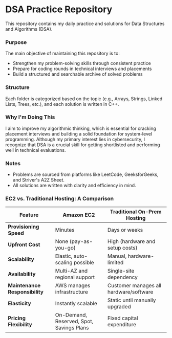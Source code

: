 # DSA Practice Repository

This repository contains my daily practice and solutions for Data Structures and Algorithms (DSA).

### Purpose
The main objective of maintaining this repository is to:
- Strengthen my problem-solving skills through consistent practice
- Prepare for coding rounds in technical interviews and placements
- Build a structured and searchable archive of solved problems

### Structure
Each folder is categorized based on the topic (e.g., Arrays, Strings, Linked Lists, Trees, etc.), and each solution is written in C++.

### Why I'm Doing This
I aim to improve my algorithmic thinking, which is essential for cracking placement interviews and building a solid foundation for system-level programming. Although my primary interest lies in cybersecurity, I recognize that DSA is a crucial skill for getting shortlisted and performing well in technical evaluations.

### Notes
- Problems are sourced from platforms like LeetCode, GeeksforGeeks, and Striver's A2Z Sheet.
- All solutions are written with clarity and efficiency in mind.

### EC2 vs. Traditional Hosting: A Comparison

| **Feature**                  | **Amazon EC2**                              | **Traditional On-Prem Hosting**         |
|------------------------------|---------------------------------------------|-----------------------------------------|
| **Provisioning Speed**       | Minutes                                     | Days or weeks                           |
| **Upfront Cost**             | None (pay-as-you-go)                        | High (hardware and setup costs)         |
| **Scalability**              | Elastic, auto-scaling possible              | Manual, hardware-limited                |
| **Availability**             | Multi-AZ and regional support               | Single-site dependency                  |
| **Maintenance Responsibility** | AWS manages infrastructure                | Customer manages all hardware/software  |
| **Elasticity**               | Instantly scalable                          | Static until manually upgraded          |
| **Pricing Flexibility**      | On-Demand, Reserved, Spot, Savings Plans    | Fixed capital expenditure               |
